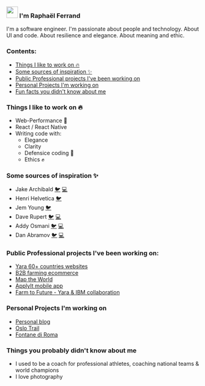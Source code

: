 ### <img src="https://raw.githubusercontent.com/iampavangandhi/iampavangandhi/master/gifs/Hi.gif" width="30px"> I'm Raphaël Ferrand

I'm a software engineer. I'm passionate about people and technology. About UI and code. About resilience and elegance. About meaning and ethic.

### Contents:
  - [Things I like to work on :fire:](#things-I-like-to-work-on-)
  - [Some sources of inspiration :sparkles:](#some-sources-of-inspiration-)
  - [Public Professional projects I've been working on](#public-professional-projects-I've-been-working-on-)
  - [Personal Projects I'm working on](#personal-Projects-I'm-working-on-)
  - [Fun facts you didn't know about me](#things-you-probably-didn't-know-about-me-)

### Things I like to work on :fire:

  - Web-Performance :rocket:
  - React / React Native
  - Writing code with:
    - Elegance
    - Clarity
    - Defensice coding :punch:
    - Ethics :fist:

### Some sources of inspiration :sparkles:
  - Jake Archibald [:bird:](https://twitter.com/jaffathecake) [:computer:](https://jakearchibald.com/)
  - Henri Helvetica [:bird:](https://twitter.com/HenriHelvetica)
  - Jem Young [:bird:](https://twitter.com/JemYoung)
  - Dave Rupert [:bird:](https://twitter.com/davatron5000) [:computer:](https://daverupert.com/)
  - Addy Osmani [:bird:](https://twitter.com/addyosmani) [:computer:](https://addyosmani.com/)
  - Dan Abramov [:bird:](https://twitter.com/dan_abramov) [:computer:](https://overreacted.io/)

### Public Professional projects I've been working on:
  - [Yara 60+ countries websites](https://www.yara.com/)
  - [B2B farming ecommerce](https://rfq.myyara.com/es-co)
  - [Map the World](https://maptheworld.no/)
  - [ApplyIt mobile app](https://apps.apple.com/us/app/yara-applyit/id1447504543)
  - [Farm to Future - Yara & IBM collaboration](https://opendata.farm/)

### Personal Projects I'm working on
  - [Personal blog](https://raphaelferrand.netlify.com)
  - [Oslo Trail](https://oslo-trail.netlify.app/)
  - [Fontane di Roma](https://fontane-di-roma.netlify.app/)

### Things you probably didn't know about me
  - I used to be a coach for professional athletes, coaching national teams & world champions
  - I love photography